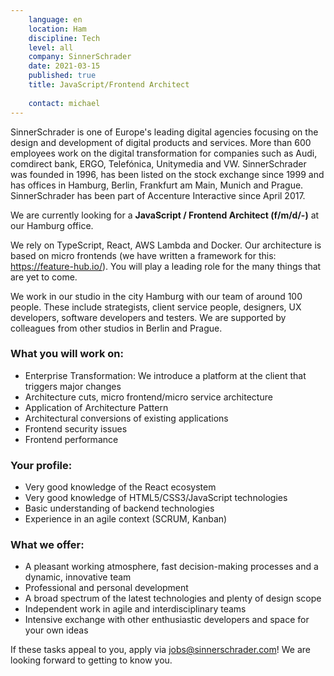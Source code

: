 ```yaml
---
    language: en
    location: Ham
    discipline: Tech
    level: all
    company: SinnerSchrader
    date: 2021-03-15
    published: true
    title: JavaScript/Frontend Architect 
    
    contact: michael
---
```


SinnerSchrader is one of Europe's leading digital agencies focusing on the design and development of digital products and services. More than 600 employees work on the digital transformation for companies such as Audi, comdirect bank, ERGO, Telefónica, Unitymedia and VW. SinnerSchrader was founded in 1996, has been listed on the stock exchange since 1999 and has offices in Hamburg, Berlin, Frankfurt am Main, Munich and Prague. SinnerSchrader has been part of Accenture Interactive since April 2017.

We are currently looking for a **JavaScript / Frontend Architect (f/m/d/-)** at our Hamburg office.

We rely on TypeScript, React, AWS Lambda and Docker. Our architecture is based on micro frontends (we have written a framework for this: https://feature-hub.io/). You will play a leading role for the many things that are yet to come.

We work in our studio in the city Hamburg with our team of around 100 people. These include strategists, client service people, designers, UX developers, software developers and testers. We are supported by colleagues from other studios in Berlin and Prague.

### What you will work on:

- Enterprise Transformation: We introduce a platform at the client that triggers major changes
- Architecture cuts, micro frontend/micro service architecture
- Application of Architecture Pattern
- Architectural conversions of existing applications
- Frontend security issues
- Frontend performance

### Your profile:

- Very good knowledge of the React ecosystem
- Very good knowledge of HTML5/CSS3/JavaScript technologies
- Basic understanding of backend technologies
- Experience in an agile context (SCRUM, Kanban)

### What we offer:

- A pleasant working atmosphere, fast decision-making processes and a dynamic, innovative team
- Professional and personal development
- A broad spectrum of the latest technologies and plenty of design scope
- Independent work in agile and interdisciplinary teams
- Intensive exchange with other enthusiastic developers and space for your own ideas

If these tasks appeal to you, apply via <jobs@sinnerschrader.com>! We are looking forward to getting to know you. 
